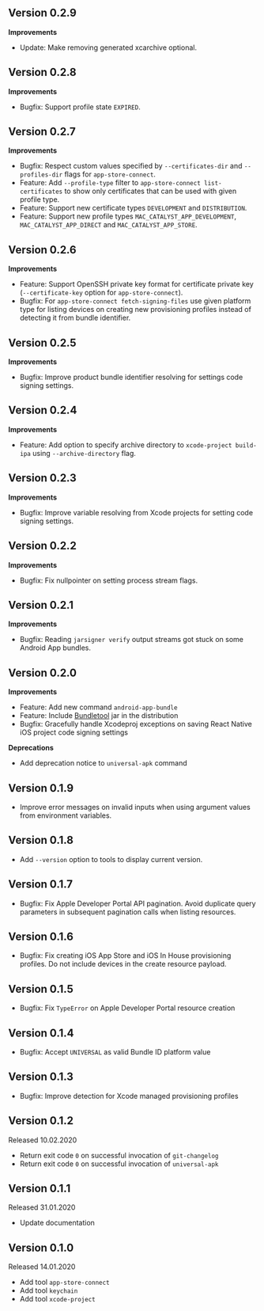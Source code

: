 Version 0.2.9
-------------

**Improvements**

- Update: Make removing generated xcarchive optional.

Version 0.2.8
-------------

**Improvements**

- Bugfix: Support profile state `EXPIRED`.

Version 0.2.7
-------------

**Improvements**

- Bugfix: Respect custom values specified by `--certificates-dir` and `--profiles-dir` flags for `app-store-connect`.
- Feature: Add `--profile-type` filter to `app-store-connect list-certificates` to show only certificates that can be used with given profile type.
- Feature: Support new certificate types `DEVELOPMENT` and `DISTRIBUTION`.
- Feature: Support new profile types `MAC_CATALYST_APP_DEVELOPMENT`, `MAC_CATALYST_APP_DIRECT` and `MAC_CATALYST_APP_STORE`.

Version 0.2.6
-------------

**Improvements**

- Feature: Support OpenSSH private key format for certificate private key (`--certificate-key` option for `app-store-connect`).
- Bugfix: For `app-store-connect fetch-signing-files` use given platform type for listing devices on creating new provisioning profiles instead of detecting it from bundle identifier. 

Version 0.2.5
-------------

**Improvements**

- Bugfix: Improve product bundle identifier resolving for settings code signing settings.

Version 0.2.4
-------------

**Improvements**

- Feature: Add option to specify archive directory to `xcode-project build-ipa` using `--archive-directory` flag.

Version 0.2.3
-------------

**Improvements**

- Bugfix: Improve variable resolving from Xcode projects for setting code signing settings.

Version 0.2.2
-------------

**Improvements**

- Bugfix: Fix nullpointer on setting process stream flags.

Version 0.2.1
-------------

**Improvements**

- Bugfix: Reading `jarsigner verify` output streams got stuck on some Android App bundles.

Version 0.2.0
-------------

**Improvements**

- Feature: Add new command `android-app-bundle`
- Feature: Include [Bundletool](https://developer.android.com/studio/command-line/bundletool) jar in the distribution
- Bugfix: Gracefully handle Xcodeproj exceptions on saving React Native iOS project code signing settings 

**Deprecations**

- Add deprecation notice to `universal-apk` command

Version 0.1.9
-------------

- Improve error messages on invalid inputs when using argument values from environment variables.

Version 0.1.8
-------------

- Add `--version` option to tools to display current version.

Version 0.1.7
-------------

- Bugfix: Fix Apple Developer Portal API pagination.
Avoid duplicate query parameters in subsequent pagination calls when listing resources.

Version 0.1.6
-------------

- Bugfix: Fix creating iOS App Store and iOS In House provisioning profiles.
Do not include devices in the create resource payload.

Version 0.1.5
-------------

- Bugfix: Fix `TypeError` on Apple Developer Portal resource creation

Version 0.1.4
-------------

- Bugfix: Accept `UNIVERSAL` as valid Bundle ID platform value

Version 0.1.3
-------------

- Bugfix: Improve detection for Xcode managed provisioning profiles

Version 0.1.2
-------------

Released 10.02.2020

- Return exit code `0` on successful invocation of `git-changelog`
- Return exit code `0` on successful invocation of `universal-apk`

Version 0.1.1
-------------

Released 31.01.2020

- Update documentation

Version 0.1.0
-------------

Released 14.01.2020

- Add tool `app-store-connect`
- Add tool `keychain`
- Add tool `xcode-project`
